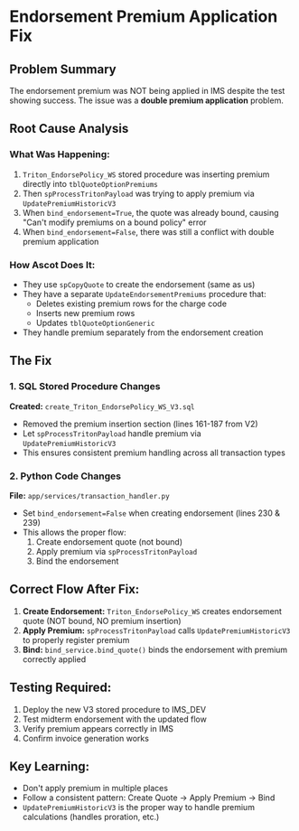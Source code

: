# Endorsement Premium Application Fix

## Problem Summary
The endorsement premium was NOT being applied in IMS despite the test showing success. The issue was a **double premium application** problem.

## Root Cause Analysis

### What Was Happening:
1. `Triton_EndorsePolicy_WS` stored procedure was inserting premium directly into `tblQuoteOptionPremiums`
2. Then `spProcessTritonPayload` was trying to apply premium via `UpdatePremiumHistoricV3`
3. When `bind_endorsement=True`, the quote was already bound, causing "Can't modify premiums on a bound policy" error
4. When `bind_endorsement=False`, there was still a conflict with double premium application

### How Ascot Does It:
- They use `spCopyQuote` to create the endorsement (same as us)
- They have a separate `UpdateEndorsementPremiums` procedure that:
  - Deletes existing premium rows for the charge code
  - Inserts new premium rows
  - Updates `tblQuoteOptionGeneric`
- They handle premium separately from the endorsement creation

## The Fix

### 1. SQL Stored Procedure Changes
**Created:** `create_Triton_EndorsePolicy_WS_V3.sql`
- Removed the premium insertion section (lines 161-187 from V2)
- Let `spProcessTritonPayload` handle premium via `UpdatePremiumHistoricV3`
- This ensures consistent premium handling across all transaction types

### 2. Python Code Changes
**File:** `app/services/transaction_handler.py`
- Set `bind_endorsement=False` when creating endorsement (lines 230 & 239)
- This allows the proper flow:
  1. Create endorsement quote (not bound)
  2. Apply premium via `spProcessTritonPayload`
  3. Bind the endorsement

## Correct Flow After Fix:
1. **Create Endorsement:** `Triton_EndorsePolicy_WS` creates endorsement quote (NOT bound, NO premium insertion)
2. **Apply Premium:** `spProcessTritonPayload` calls `UpdatePremiumHistoricV3` to properly register premium
3. **Bind:** `bind_service.bind_quote()` binds the endorsement with premium correctly applied

## Testing Required:
1. Deploy the new V3 stored procedure to IMS_DEV
2. Test midterm endorsement with the updated flow
3. Verify premium appears correctly in IMS
4. Confirm invoice generation works

## Key Learning:
- Don't apply premium in multiple places
- Follow a consistent pattern: Create Quote → Apply Premium → Bind
- `UpdatePremiumHistoricV3` is the proper way to handle premium calculations (handles proration, etc.)